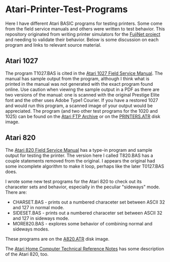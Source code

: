 # Atari-Printer-Test-Programs
Here I have different Atari BASIC programs for testing printers. Some come from the field service manuals and others were written to test behavior. This repository originated from writing printer simulators for the [FujiNet project](https://github.com/FujiNetWIFI) and needing to validate their behavior. Below is some discussion on each program and links to relevant source material.

## Atari 1027
The program T1027.BAS is cited in the [Atari 1027 Field Service Manual](https://archive.org/details/Atari1027PrinterFieldServiceManualRev01/page/n19/mode/2up). The manual has sample output from the program, although I think what is printed in the manual was not generated with the exact program found online. Use caution when viewing the sample output in a PDF as there are two versions of the manual: one is scanned with the original Prestige Elite font and the other uses Adobe Type1 Courier. If you have a restored 1027 and would run this program, a scanned image of your output would be appreciated. The program (and two other test programs for the 1020 and 1025) can be found on the [Atari FTP Archive](http://ftp.pigwa.net/stuff/collections/holmes%20cd/Holmes%202/Programming/Basic/index.html) or on the [PRINTERS.ATR](https://github.com/jeffpiep/Atari-Printer-Test-Programs/raw/master/PRINTERS.ATR) disk image.

## Atari 820
The [Atari 820 Field Service Manual](https://archive.org/details/FD100048_Atari820FieldServiceManual/page/n53/mode/2up) has a type-in program and sample output for testing the printer. The version here I called T820.BAS has a couple statements removed from the original. I appears the original had some incomplete algorithm to make it loop, perhaps like the later T0127.BAS does.

I wrote some new test programs for the Atari 820 to check out its characeter sets and behavior, especially in the peculiar "sideways" mode. There are:
* CHARSET.BAS - prints out a numbered characeter set between ASCII 32 and 127 in normal mode.
* SIDESET.BAS - prints out a numbered characeter set between ASCII 32 and 127 in sideways mode.
* MORE820.BAS - explores some behavior of combining normal and sideways modes.

These programs are on the [A820.ATR](https://github.com/jeffpiep/Atari-Printer-Test-Programs/raw/master/A820.ATR) disk image.

The [Atari Home Computer Technical Reference Notes](https://archive.org/details/bitsavers_atari40080mputerTechnicalReferenceNotes1982_20170986/page/n179/mode/2up) has some description of the Atari 820, too.



